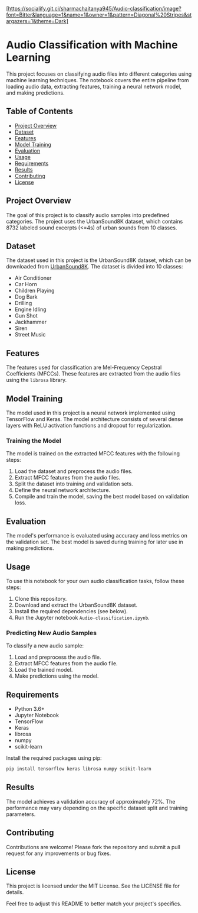 [https://socialify.git.ci/sharmachaitanya945/Audio-classification/image?font=Bitter&language=1&name=1&owner=1&pattern=Diagonal%20Stripes&stargazers=1&theme=Dark]
# Audio Classification with Machine Learning

This project focuses on classifying audio files into different categories using machine learning techniques. The notebook covers the entire pipeline from loading audio data, extracting features, training a neural network model, and making predictions.

## Table of Contents

- [Project Overview](#project-overview)
- [Dataset](#dataset)
- [Features](#features)
- [Model Training](#model-training)
- [Evaluation](#evaluation)
- [Usage](#usage)
- [Requirements](#requirements)
- [Results](#results)
- [Contributing](#contributing)
- [License](#license)

## Project Overview

The goal of this project is to classify audio samples into predefined categories. The project uses the UrbanSound8K dataset, which contains 8732 labeled sound excerpts (<=4s) of urban sounds from 10 classes.

## Dataset

The dataset used in this project is the UrbanSound8K dataset, which can be downloaded from [UrbanSound8K](https://urbansounddataset.weebly.com/urbansound8k.html). The dataset is divided into 10 classes:
- Air Conditioner
- Car Horn
- Children Playing
- Dog Bark
- Drilling
- Engine Idling
- Gun Shot
- Jackhammer
- Siren
- Street Music

## Features

The features used for classification are Mel-Frequency Cepstral Coefficients (MFCCs). These features are extracted from the audio files using the `librosa` library.

## Model Training

The model used in this project is a neural network implemented using TensorFlow and Keras. The model architecture consists of several dense layers with ReLU activation functions and dropout for regularization.

### Training the Model

The model is trained on the extracted MFCC features with the following steps:
1. Load the dataset and preprocess the audio files.
2. Extract MFCC features from the audio files.
3. Split the dataset into training and validation sets.
4. Define the neural network architecture.
5. Compile and train the model, saving the best model based on validation loss.

## Evaluation

The model's performance is evaluated using accuracy and loss metrics on the validation set. The best model is saved during training for later use in making predictions.

## Usage

To use this notebook for your own audio classification tasks, follow these steps:

1. Clone this repository.
2. Download and extract the UrbanSound8K dataset.
3. Install the required dependencies (see below).
4. Run the Jupyter notebook `Audio-classification.ipynb`.

### Predicting New Audio Samples

To classify a new audio sample:
1. Load and preprocess the audio file.
2. Extract MFCC features from the audio file.
3. Load the trained model.
4. Make predictions using the model.

## Requirements

- Python 3.6+
- Jupyter Notebook
- TensorFlow
- Keras
- librosa
- numpy
- scikit-learn

Install the required packages using pip:

```bash
pip install tensorflow keras librosa numpy scikit-learn
```

## Results

The model achieves a validation accuracy of approximately 72%. The performance may vary depending on the specific dataset split and training parameters.

## Contributing

Contributions are welcome! Please fork the repository and submit a pull request for any improvements or bug fixes.

## License

This project is licensed under the MIT License. See the LICENSE file for details.



Feel free to adjust this README to better match your project's specifics.
